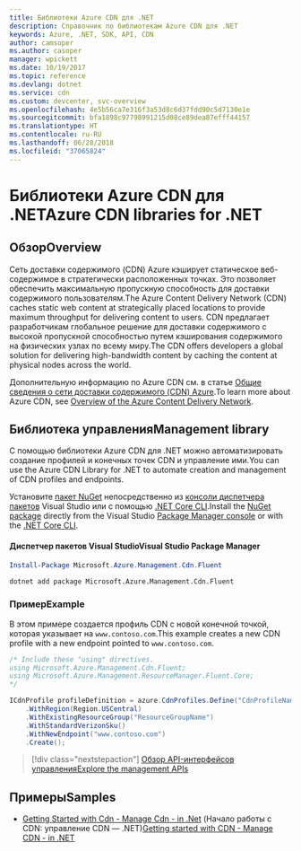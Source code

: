 ```yaml
---
title: Библиотеки Azure CDN для .NET
description: Справочник по библиотекам Azure CDN для .NET
keywords: Azure, .NET, SDK, API, CDN
author: camsoper
ms.author: casoper
manager: wpickett
ms.date: 10/19/2017
ms.topic: reference
ms.devlang: dotnet
ms.service: cdn
ms.custom: devcenter, svc-overview
ms.openlocfilehash: 4e5b56ca7e316f3a53d8c6d37fdd90c5d7130e1e
ms.sourcegitcommit: bfa1898c97798991215d08ce89dea87efff44157
ms.translationtype: HT
ms.contentlocale: ru-RU
ms.lasthandoff: 06/28/2018
ms.locfileid: "37065824"
---
```

# <a name="azure-cdn-libraries-for-net"></a><span data-ttu-id="50e1d-104">Библиотеки Azure CDN для .NET</span><span class="sxs-lookup"><span data-stu-id="50e1d-104">Azure CDN libraries for .NET</span></span>

## <a name="overview"></a><span data-ttu-id="50e1d-105">Обзор</span><span class="sxs-lookup"><span data-stu-id="50e1d-105">Overview</span></span>

<span data-ttu-id="50e1d-106">Сеть доставки содержимого (CDN) Azure кэширует статическое веб-содержимое в стратегически расположенных точках. Это позволяет обеспечить максимальную пропускную способность для доставки содержимого пользователям.</span><span class="sxs-lookup"><span data-stu-id="50e1d-106">The Azure Content Delivery Network (CDN) caches static web content at strategically placed locations to provide maximum throughput for delivering content to users.</span></span> <span data-ttu-id="50e1d-107">CDN предлагает разработчикам глобальное решение для доставки содержимого с высокой пропускной способностью путем кэширования содержимого на физических узлах по всему миру.</span><span class="sxs-lookup"><span data-stu-id="50e1d-107">The CDN offers developers a global solution for delivering high-bandwidth content by caching the content at physical nodes across the world.</span></span>

<span data-ttu-id="50e1d-108">Дополнительную информацию по Azure CDN см. в статье [Общие сведения о сети доставки содержимого (CDN) Azure](https://docs.microsoft.com/azure/cdn/cdn-overview).</span><span class="sxs-lookup"><span data-stu-id="50e1d-108">To learn more about Azure CDN, see [Overview of the Azure Content Delivery Network](https://docs.microsoft.com/azure/cdn/cdn-overview).</span></span>


## <a name="management-library"></a><span data-ttu-id="50e1d-109">Библиотека управления</span><span class="sxs-lookup"><span data-stu-id="50e1d-109">Management library</span></span>

<span data-ttu-id="50e1d-110">С помощью библиотеки Azure CDN для .NET можно автоматизировать создание профилей и конечных точек CDN и управление ими.</span><span class="sxs-lookup"><span data-stu-id="50e1d-110">You can use the Azure CDN Library for .NET to automate creation and management of CDN profiles and endpoints.</span></span> 

<span data-ttu-id="50e1d-111">Установите [пакет NuGet](https://www.nuget.org/packages/Microsoft.Azure.Management.Cdn.Fluent) непосредственно из [консоли диспетчера пакетов][PackageManager] Visual Studio или с помощью [.NET Core CLI][DotNetCLI].</span><span class="sxs-lookup"><span data-stu-id="50e1d-111">Install the [NuGet package](https://www.nuget.org/packages/Microsoft.Azure.Management.Cdn.Fluent) directly from the Visual Studio [Package Manager console][PackageManager] or with the [.NET Core CLI][DotNetCLI].</span></span>

#### <a name="visual-studio-package-manager"></a><span data-ttu-id="50e1d-112">Диспетчер пакетов Visual Studio</span><span class="sxs-lookup"><span data-stu-id="50e1d-112">Visual Studio Package Manager</span></span>

```powershell
Install-Package Microsoft.Azure.Management.Cdn.Fluent
```

```bash
dotnet add package Microsoft.Azure.Management.Cdn.Fluent
```

### <a name="example"></a><span data-ttu-id="50e1d-113">Пример</span><span class="sxs-lookup"><span data-stu-id="50e1d-113">Example</span></span>

<span data-ttu-id="50e1d-114">В этом примере создается профиль CDN с новой конечной точкой, которая указывает на `www.contoso.com`.</span><span class="sxs-lookup"><span data-stu-id="50e1d-114">This example creates a new CDN profile with a new endpoint pointed to `www.contoso.com`.</span></span>

```csharp
/* Include these "using" directives.
using Microsoft.Azure.Management.Cdn.Fluent;
using Microsoft.Azure.Management.ResourceManager.Fluent.Core;
*/

ICdnProfile profileDefinition = azure.CdnProfiles.Define("CdnProfileName")
    .WithRegion(Region.USCentral)
    .WithExistingResourceGroup("ResourceGroupName")
    .WithStandardVerizonSku()
    .WithNewEndpoint("www.contoso.com")
    .Create();

```

> [!div class="nextstepaction"]
> [<span data-ttu-id="50e1d-115">Обзор API-интерфейсов управления</span><span class="sxs-lookup"><span data-stu-id="50e1d-115">Explore the management APIs</span></span>](/dotnet/api/overview/azure/cdn/management)


## <a name="samples"></a><span data-ttu-id="50e1d-116">Примеры</span><span class="sxs-lookup"><span data-stu-id="50e1d-116">Samples</span></span>

* <span data-ttu-id="50e1d-117">[Getting Started with Cdn - Manage Cdn - in .Net](https://github.com/Azure-Samples/cdn-dotnet-manage-cdn) (Начало работы с CDN: управление CDN — .NET)</span><span class="sxs-lookup"><span data-stu-id="50e1d-117">[Getting started with CDN - Manage CDN - in .NET](https://github.com/Azure-Samples/cdn-dotnet-manage-cdn)</span></span>

[PackageManager]: https://docs.microsoft.com/nuget/tools/package-manager-console
[DotNetCLI]: https://docs.microsoft.com/dotnet/core/tools/dotnet-add-package
